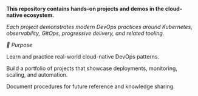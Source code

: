 **This repository contains hands-on projects and demos in the cloud-native ecosystem.**

_Each project demonstrates modern DevOps practices around Kubernetes, observability, GitOps, progressive delivery, and related tooling._

_🎯 Purpose_

Learn and practice real-world cloud-native DevOps patterns.

Build a portfolio of projects that showcase deployments, monitoring, scaling, and automation.

Document procedures for future reference and knowledge sharing.
